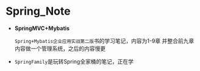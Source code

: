 # Spring_Note
- **SpringMVC+Mybatis**

  `Spring+Mybatis企业应用实战第二版`书的学习笔记，内容为1-9章
  并整合前九章内容做一个管理系统，之后的内容慢更

- `SpringFamily`是玩转Spring全家桶的笔记，正在学

